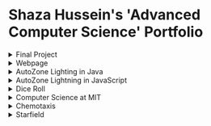 # Shaza Hussein's 'Advanced Computer Science' Portfolio
<details>
  <summary>Final Project</summary>
  
  In this project, I employed the Binary Search Tree data structures in order to create a fun game to help fellow students decide what they should invent this summer based off of one of my favorite childhood shoes, Phineas and Ferb. Throughout this project, I consolidated my ability to build and implements trees. The tree is traversed based on user input to questions until a leaf of 'invention' is reached. I challenge I encountered when creating this project was figuring out how to convert the tree into a usable interface. To solve this problem, I first problem solved on my own and then consulted with classmates on how to effeciently convert the tree into an interface. This interaction is what sparked the idea of implementing scenes based on booleans. The code for this is as follows:
  
  ```Java
 if (s.equals("Build an Animal Translator"))
    {
      one=true;
      introSlide=false;
    } else if (s.equals("Create a Beach in your Backyard"))
    {
      two=true;
      introSlide=false;
    } else if (s.equals("Start an Aglet Awareness Campaign"))
    {
      three=true;
      introSlide=false;
    } else if (s.equals("Build a Mix-and-Match Machine"))
    {
      four=true;
      introSlide=false;
    } else {
      current=current.getLeft();
    }
  }

```
This is the code that uses a boolean to check the value of the node. If the boolean is true, then the interface implements the code for the respective screen. If the boolean is false, it continues to traverse the tree.

</details>
<details>
  <summary>Webpage</summary>
      
A source of pride in the development of this project was being able to explore both HTML and CSS for the first time. I learned how to manipulate both images and texts within these languages. Nothing in the creation of this webpage was particularly difficult, but I did learn how to make an image opaque when the mouse hovers over it. Here is a snippet of that code:

    <div class="w3-container">
        <img src="group.jpg" id="cent" class="w3-opacity w3-hover-opacity-off" alt="Norway" style="width:50%">
        <h3> To kick off the day, students met with Governor Dayton to share their vision for the future of Minnesota. </h3>
        <img src="dayton.jpg" id="cent" class="w3-opacity w3-hover-opacity-off" alt="Norway" style="width:50%">
    </div>
    
  </details>
      <details>
  <summary>AutoZone Lighting in Java </summary>
  
A source of pride in the development of this project was being able to revisit the mousePressed() method and utilize a lot of randomly generated variables. I created the random lightning strikes by creating a while loop that randomly generated ints for the x and y variables. A challenge that I encountered, but later figured out, was how to randomly generate a background color each time the mouse was pressed. Here is the sample of my code that randomly generated ints:
  
  ```Java
void draw() {
    background(255);
    while (endX < 300) {
        endX = startX + (int)(Math.random() * 19) - 9;
        endY = startY + (int)((Math.random() * 10));
        line(startX, startY, endX, endY);
        startX = endX;
        startY = endY;
    }
    while (end2X < 300) {
        end2X = start2X + (int)(Math.random() * 19) - 9;
        end2Y = start2Y + (int)((Math.random() * 10));
        line(start2X, start2Y, end2X, end2Y);
        start2X = end2X;
        start2Y = end2Y;
    }
}

```
  </details>
<details>
  <summary>AutoZone Lightning in JavaScript</summary>
  
A source of pride in the development of this code, was being able to explore JavaScript for the first time. I learned about some of the similarities and differences between Java and JavaScript. I was able to rewrite parts of my code so that it would have the same functionality as the Java version. Through exploration, I learned how to create a random background color that is constantly changing, butI struggled to make the colors change with the mousePressed() method.
  </details>


<details>
  <summary>Dice Roll </summary>
  
    A source of pride in the development of this code was being able to create all of the Dice objects and have them each display a different number everytime the mouse was pressed. A challenge that I encountered when writing this code was being able to randomly generate a different type of die for each object. I solved this issue by creating a roll() method that randomly generated an int from 1-6. This int was then used to create a die with the corresponding value. Here is a snippet of that code:
  
  ```Java
   void roll(){ // ur code here
  m = (int)(Math.random()*6)+1;
  }
  void show()  {
     fill(#BDBDBD);
    rect(x, y, 50, 50);
    if (m == 1) {
      noStroke();
      fill(#FF9700 );
      ellipse( x+25, y+25, 6, 6);
    }
    if ( m == 2) { 
      fill (#E8CA53); 
      noStroke();
      ellipse( x+16, y+25, 6, 6); 
      ellipse( x+32, y+25, 6, 6);
  }
  ...
  }
  
  ```
    
   </details>
    
<details>
  <summary>Computer Science at MIT </summary>
  https://docs.google.com/presentation/d/e/2PACX-1vSr-_JrrET3n5xBaLSEZix7rZ2E2e36VktTxQe9m339OE6w0e5tl992_AbKmIOQKuY9DkCQBhBwAzbo/pub?start=true&loop=true&delayms=10000)
  </details>
  
<details> 
  <summary>Chemotaxis</summary>
  
  A source of pride in the development of this code was being able to successfully create bacteria objects that followed the mouse when clicked. This was a struggle at first, but through some collaboration I was able to figure out the process. I ended up creating a boolean variable called followMouse. If this variable was true and the x position of the bacteria was greater than the x position of the mouse, then the bacteria would move in a random path towards the mouse. This is thought process that is displayed throughout my code below:

```Java
   void follow()
   {
     if (followMouse == true && get(bacX,bacY) != color(0,255,0))
     {
       if(bacX > mouseX){
         bacX = bacX + (int)(Math.random()*(-5)+1);
       }else {
         bacX = bacX + (int)(Math.random()*(5)-1);
       }
       if(bacY > mouseY){
         bacY = bacY + (int)(Math.random()*(-5)+1);
       }else {
         bacY = bacY + (int)(Math.random()*(5)-1);
       }  
     }
     if(followMouse == true && get(bacX,bacY) == color(0,255,0))
     {
       followMouse = false;
     }

   }
   ```
   </details>
<details>
  <summary>Starfield</summary>
 
 A source of pride in the development of this code was being able to successfully implement a piece a code that I have found on the Processing API. Through collaboartion with both peers and some instruction from my teacher, I was able to succesfully have the star object move across the screen. Here is a snippet of that code:

```Java
  void star(float x, float y, float radius1, float radius2, int npoints)
  {
    float angle = TWO_PI / npoints;
    float halfAngle = angle/2.0;
    beginShape();
    for (float a = 0; a < TWO_PI; a += angle) {
      float sx = x + cos(a) * radius2;
      float sy = y + sin(a) * radius2;
      vertex(sx, sy);
      sx = x + cos(a+halfAngle) * radius1;
      sy = y + sin(a+halfAngle) * radius1;
      vertex(sx, sy);
    }
    endShape(CLOSE);
  }
}
```
</details>
